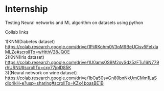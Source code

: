 # Internship
Testing Neural networks and ML algorithm on datasets using python

Collab links

1)KNN(Diabetes dataset)  https://colab.research.google.com/drive/1PiiRKohm0V3pM9BeUCisv5FeIxlaMLZe#scrollTo=wHtthV28JQOE <br />
2)KNN(Iris dataset)  https://colab.research.google.com/drive/1U0ams0S9M2ovSdz5zFTu16N779rhURNU#scrollTo=cxy77jplD85K <br />
3)(Neural network on wine dataset)  https://colab.research.google.com/drive/1bOa50svGn80bnNxUmCMm1LaSdio4kH-e?usp=sharing#scrollTo=KZx4boasBE1B

